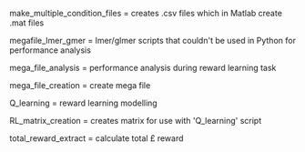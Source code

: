make_multiple_condition_files = creates .csv files which in Matlab create .mat files

megafile_lmer_gmer = lmer/glmer scripts that couldn't be used in Python for performance analysis

mega_file_analysis = performance analysis during reward learning task 

mega_file_creation = create mega file

Q_learning = reward learning modelling

RL_matrix_creation = creates matrix for use with 'Q_learning' script

total_reward_extract = calculate total £ reward 

